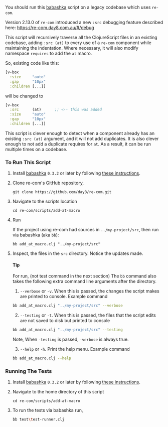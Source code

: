 You should run this [babashka](https://github.com/babashka/babashka) script on a legacy codebase which uses `re-com`. 

Version 2.13.0 of `re-com` introduced a new `:src` 
debugging feature described here: https://re-com.day8.com.au/#/debug

This script will recursively traverse all the ClojureScript files in an existing codebase, adding `:src (at)` to every 
use of a `re-com` component while maintaining the indentation. Where necessary, it will also modify namespace `requires` 
to add the `at` macro.

So, existing code like this:
```clojure
[v-box
  :size     "auto"
  :gap      "10px"
  :children [...]]
```

will be changed to
```clojure
[v-box
  :src      (at)      ;; <-- this was added
  :size     "auto"
  :gap      "10px"
  :children [...]]
```

This script is clever enough to detect when a component already has an existing `:src (at)` argument, and it will not 
add duplicates. It is also clever enough to not add a duplicate requires for `at`. As a result, it can be run multiple 
times on a codebase.

### To Run This Script

1. Install [babashka](https://github.com/babashka/babashka) `0.3.2` or later by following [these instructions](https://github.com/babashka/babashka#installation).
 
2. Clone re-com's GitHub repository,

   ```
   git clone https://github.com/day8/re-com.git 
   ```
  
3. Navigate to the scripts location
   ```
   cd re-com/scripts/add-at-macro
   ```

4. Run

   If the project using re-com had sources in `../my-project/src`, then run via babashka (aka `bb`):
   ```
   bb add_at_macro.clj "../my-project/src" 
   ```

5. Inspect, the files in the `src` directory. Notice the updates made.
   
   #### Tip
   
   For run, (not test command in the next section) The `bb` command also takes the following extra command line 
   arguments after the directory.
   1. `--verbose` or `-v`. When this is passed, the changes the script makes are printed to console. Example command
   ```sh 
   bb add_at_macro.clj "../my-project/src" --verbose
   ```
   
   2. `--testing` or `-t`. When this is passed, the files that the script edits are not saved to disk but printed to console
   ```sh 
   bb add_at_macro.clj "../my-project/src" --testing
   ```
   Note, When `-testing` is passed, `-verbose` is always true.
   
   3. `--help` or `-h`. Print the help menu. Example command
   ```sh
   bb add_at_macro.clj --help
   ```



### Running The Tests

1. Install [babashka](https://github.com/babashka/babashka) `0.3.2` or later by following [these instructions](https://github.com/babashka/babashka#installation).

2. Navigate to the home directory of this script
   ```
   cd re-com/scripts/add-at-macro
   ```
3. To run the tests via babashka run,
   ```sh
   bb test\test-runner.clj
   ```
 
